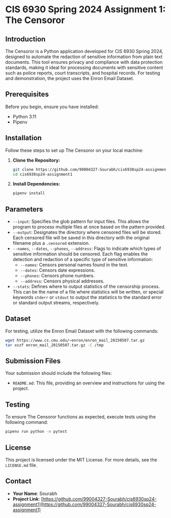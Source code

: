 # CIS 6930 Spring 2024 Assignment 1: The Censoror

## Introduction

The Censoror is a Python application developed for CIS 6930 Spring 2024, designed to automate the redaction of sensitive information from plain text documents. This tool ensures privacy and compliance with data protection standards, making it ideal for processing documents with sensitive content such as police reports, court transcripts, and hospital records. For testing and demonstration, the project uses the Enron Email Dataset.

## Prerequisites

Before you begin, ensure you have installed:

- Python 3.11
- Pipenv

## Installation

Follow these steps to set up The Censoror on your local machine:

1. **Clone the Repository:**
    ```bash
    git clone https://github.com/99004327-Sourabh/cis6930sp24-assignment1.git
    cd cis6930sp24-assignment1
    ```

2. **Install Dependencies:**
    ```bash
    pipenv install
    ```

## Parameters

- `--input`: Specifies the glob pattern for input files. This allows the program to process multiple files at once based on the pattern provided.
- `--output`: Designates the directory where censored files will be stored. Each censored file will be saved in this directory with the original filename plus a `.censored` extension.
- `--names`, `--dates`, `--phones`, `--address`: Flags to indicate which types of sensitive information should be censored. Each flag enables the detection and redaction of a specific type of sensitive information:
  - `--names`: Censors personal names found in the text.
  - `--dates`: Censors date expressions.
  - `--phones`: Censors phone numbers.
  - `--address`: Censors physical addresses.
- `--stats`: Defines where to output statistics of the censorship process. This can be the name of a file where statistics will be written, or special keywords `stderr` or `stdout` to output the statistics to the standard error or standard output streams, respectively.

## Dataset

For testing, utilize the Enron Email Dataset with the following commands:

```bash
wget https://www.cs.cmu.edu/~enron/enron_mail_20150507.tar.gz
tar xvzf enron_mail_20150507.tar.gz -C /tmp
```

## Submission Files

Your submission should include the following files:

- `README.md`: This file, providing an overview and instructions for using the project.

## Testing

To ensure The Censoror functions as expected, execute tests using the following command:

```bash
pipenv run python -m pytest
```
## License

This project is licensed under the MIT License. For more details, see the `LICENSE.md` file.


## Contact

- **Your Name**: Sourabh
- **Project Link**: [https://github.com/99004327-Sourabh/cis6930sp24-assignment1](https://github.com/99004327-Sourabh/cis6930sp24-assignment1)


